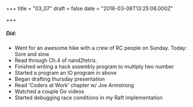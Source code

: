 
+++
title = "03_07"
draft = false
date = "2016-03-08T13:25:06.000Z"

+++
##### Did:
- Went for an awesome hike with a crew of RC people on Sunday. Today: Sore and slow.
- Read through Ch.4 of nand2tetris.
- Finished writing a hack assembly program to multiply two number
- Started a program an IO program in above
- Began drafting thursday presentation
- Read 'Coders at Work' chapter w/ Joe Armstrong
- Watched a couple Go videos
- Started debugging race conditions in my Raft implementation
